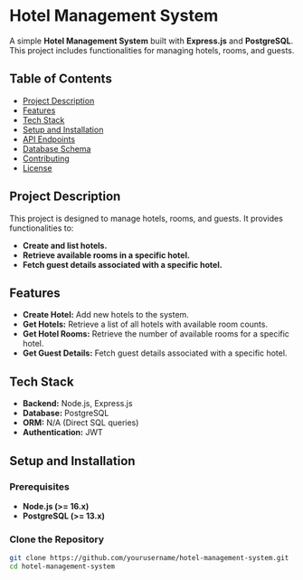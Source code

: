 # Hotel Management System

A simple **Hotel Management System** built with **Express.js** and **PostgreSQL**. This project includes functionalities for managing hotels, rooms, and guests.

## Table of Contents
- [Project Description](#project-description)
- [Features](#features)
- [Tech Stack](#tech-stack)
- [Setup and Installation](#setup-and-installation)
- [API Endpoints](#api-endpoints)
- [Database Schema](#database-schema)
- [Contributing](#contributing)
- [License](#license)

## Project Description

This project is designed to manage hotels, rooms, and guests. It provides functionalities to:

- **Create and list hotels.**
- **Retrieve available rooms in a specific hotel.**
- **Fetch guest details associated with a specific hotel.**

## Features

- **Create Hotel:** Add new hotels to the system.
- **Get Hotels:** Retrieve a list of all hotels with available room counts.
- **Get Hotel Rooms:** Retrieve the number of available rooms for a specific hotel.
- **Get Guest Details:** Fetch guest details associated with a specific hotel.

## Tech Stack

- **Backend:** Node.js, Express.js
- **Database:** PostgreSQL
- **ORM:** N/A (Direct SQL queries)
- **Authentication:** JWT 

## Setup and Installation

### Prerequisites

- **Node.js (>= 16.x)**
- **PostgreSQL (>= 13.x)**

### Clone the Repository

```bash
git clone https://github.com/yourusername/hotel-management-system.git
cd hotel-management-system
